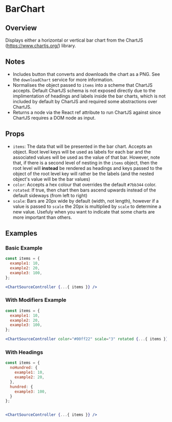 # BarChart


## Overview
Displays either a horizontal or vertical bar chart from the ChartJS (https://www.chartjs.org/) library.


## Notes
- Includes button that converts and downloads the chart as a PNG. See the `downloadChart` service for more information.
- Normalises the object passed to `items` into a scheme that ChartJS accepts. Default ChartJS schema is not exposed directly due to the implimentation of headings and labels inside the bar charts, which is not included by default by ChartJS and required some abstractions over ChartJS.
- Returns a node via the React ref attribute to run ChartJS against since ChartJS requires a DOM node as input.


## Props
- `items`: The data that will be presented in the bar chart. Accepts an object. Root level keys will be used as labels for each bar and the associated values will be used as the value of that bar. However, note that, if there is a second level of nesting in the `items` object, then the root level will **instead** be rendered as headings and keys passed to the object of the root level key will rather be the labels (and the nested object's value will be the bar values)
- `color`: Accepts a hex colour that overrides the default `#7bb344` color.
- `rotated`: If true, then chart then bars ascend upwards instead of the default sideways (from left to right)
- `scale`: Bars are 20px wide by default (width, not length), however if a value is passed to `scale` the 20px is multiplied by `scale` to determine a new value. Usefuly when you want to indicate that some charts are more important than others.


## Examples


### Basic Example
```jsx
const items = {
  example1: 10,
  example2: 20,
  example3: 100,
};

<ChartSourceController {...{ items }} />
```


### With Modifiers Example
```jsx
const items = {
  example1: 10,
  example2: 20,
  example3: 100,
};

<ChartSourceController color="#00ff22" scale="3" rotated {...{ items }} />
```


### With Headings
```jsx
const items = {
  noHundred: {
    example1: 10,
    example2: 20,
  },
  hundred: {
    example3: 100,
  }
};


<ChartSourceController {...{ items }} />
```